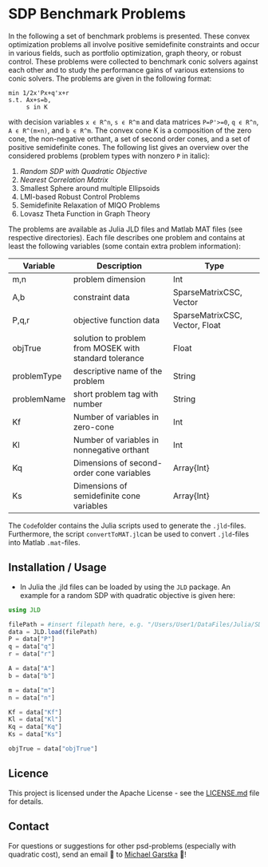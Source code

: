 # SDP Benchmark Problems
In the following a set of benchmark problems is presented. These convex optimization problems all involve positive semidefinite constraints and occur in various fields, 
such as portfolio optimization, graph theory, or robust control. These problems were collected to benchmark conic solvers 
against each other and to study the performance gains of various extensions to conic solvers. The problems are given in the following format:
```
min 1/2x'Px+q'x+r
s.t. Ax+s=b,
     s in K
```
with decision variables `x ϵ R^n`, `s ϵ R^m` and data matrices `P=P'>=0`, `q ϵ R^n`, `A ϵ R^(m×n)`, and `b ϵ R^m`. The convex cone K is a composition of the zero cone, 
the non-negative orthant, a set of second order cones, and a set of positive semidefinite cones. The following list gives an overview over the considered problems (problem types with nonzero `P` in italic):
1. _Random SDP with Quadratic Objective_
2. _Nearest Correlation Matrix_
3. Smallest Sphere around multiple Ellipsoids
4. LMI-based Robust Control Problems
5. Semidefinite Relaxation of MIQO Problems
6. Lovasz Theta Function in Graph Theory

The problems are available as Julia JLD files and Matlab MAT files (see respective directories). Each file describes one problem and contains at least the following variables (some contain extra problem information):

Variable | Description |Type
--- | --- | --- |
m,n | problem dimension | Int |
A,b | constraint data |  SparseMatrixCSC, Vector |
P,q,r | objective function data |  SparseMatrixCSC, Vector, Float |
objTrue | solution to problem from MOSEK with standard tolerance | Float |
problemType | descriptive name of the problem | String |
problemName | short problem tag with number | String |
Kf | Number of variables in zero-cone | Int |
Kl | Number of variables in nonnegative orthant | Int |
Kq | Dimensions of second-order cone variables | Array{Int} |
Ks | Dimensions of semidefinite cone variables | Array{Int} |

The `Code`folder contains the Julia scripts used to generate the `.jld`-files. Furthermore, the script `convertToMAT.jl`can be used to convert `.jld`-files into Matlab `.mat`-files.

## Installation / Usage
- In Julia the .jld files can be loaded by using the `JLD` package. An example for a random SDP with quadratic objective is given here:
```julia
using JLD

filePath = #insert filepath here, e.g. "/Users/User1/DataFiles/Julia/SDPQuad/SDPQuad01.jld"
data = JLD.load(filePath)
P = data["P"]
q = data["q"]
r = data["r"]

A = data["A"]
b = data["b"]

m = data["m"]
n = data["n"]

Kf = data["Kf"]
Kl = data["Kl"]
Kq = data["Kq"]
Ks = data["Ks"]

objTrue = data["objTrue"]
```

## Licence
This project is licensed under the Apache License - see the [LICENSE.md](LICENSE.md) file for details.

## Contact
For questions or suggestions for other psd-problems (especially with quadratic cost), send an email :email: to [Michael Garstka](mailto:michael.garstka@eng.ox.ac.uk) :rocket:!	
